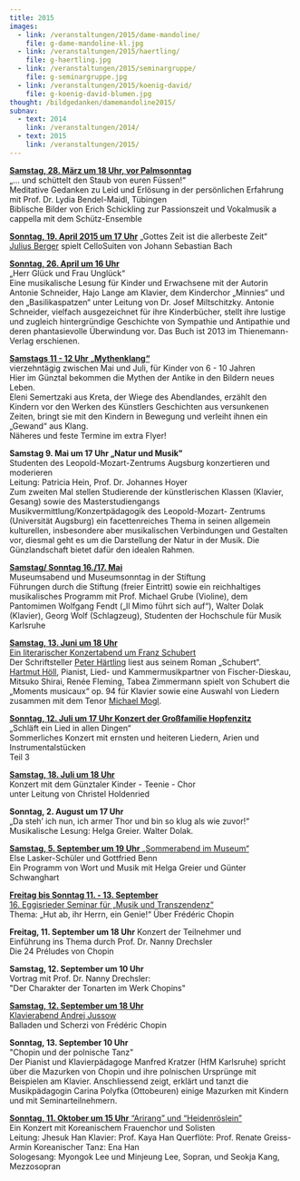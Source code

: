 ```yaml
---
title: 2015
images:
  - link: /veranstaltungen/2015/dame-mandoline/
    file: g-dame-mandoline-kl.jpg
  - link: /veranstaltungen/2015/haertling/
    file: g-haertling.jpg
  - link: /veranstaltungen/2015/seminargruppe/
    file: g-seminargruppe.jpg
  - link: /veranstaltungen/2015/koenig-david/
    file: g-koenig-david-blumen.jpg
thought: /bildgedanken/damemandoline2015/
subnav:
  - text: 2014
    link: /veranstaltungen/2014/
  - text: 2015
    link: /veranstaltungen/2015/
---
```


[**Samstag, 28. März um 18 Uhr, vor Palmsonntag**](/veranstaltungen/2015/palmsamstag/)   
 „... und schüttelt den Staub von euren Füssen!“  
Meditative Gedanken zu Leid und Erlösung in der persönlichen Erfahrung   
mit Prof. Dr. Lydia Bendel-Maidl, Tübingen   
Biblische Bilder von Erich Schickling zur Passionszeit und Vokalmusik a cappella mit dem Schütz-Ensemble

[**Sonntag, 19. April 2015 um 17 Uhr**](/veranstaltungen/2015/juliusberger/)
„Gottes Zeit ist die allerbeste Zeit“  
[Julius Berger](http://www.juliusberger.de/de/vita/index.php) spielt CelloSuiten von Johann Sebastian Bach
 
[**Sonntag, 26. April um 16 Uhr**](/veranstaltungen/2015/kinderflyer2/)   
„Herr Glück und Frau Unglück“  
Eine musikalische Lesung für Kinder und Erwachsene mit der Autorin Antonie Schneider, Hajo Lange am Klavier, dem Kinderchor „Minnies“ und den „Basilikaspatzen“ unter Leitung von Dr. Josef Miltschitzky.
Antonie Schneider, vielfach ausgezeichnet für ihre Kinderbücher, stellt ihre lustige und zugleich hintergründige Geschichte von Sympathie und Antipathie und deren phantasievolle Überwindung vor. Das Buch ist 2013 im Thienemann-Verlag erschienen.

[**Samstags 11 - 12 Uhr „Mythenklang“**](/veranstaltungen/2015/kinderflyer2/)    
vierzehntägig zwischen Mai und Juli, für Kinder von 6 - 10 Jahren  
Hier im Günztal bekommen die Mythen der Antike in den Bildern neues Leben.  
Eleni Semertzaki aus Kreta, der Wiege des Abendlandes, erzählt den Kindern vor den Werken des Künstlers Geschichten aus versunkenen Zeiten, bringt sie mit den Kindern in Bewegung und verleiht ihnen ein „Gewand“ aus Klang.  
Näheres und feste Termine im extra Flyer!

**Samstag 9. Mai um 17 Uhr „Natur und Musik"**  
Studenten des Leopold-Mozart-Zentrums Augsburg konzertieren und moderieren         
Leitung: Patricia Hein, Prof. Dr. Johannes Hoyer  
Zum zweiten Mal stellen Studierende der künstlerischen Klassen (Klavier, Gesang) sowie des Masterstudiengangs Musikvermittlung/Konzertpädagogik des Leopold-Mozart- Zentrums (Universität Augsburg) ein facettenreiches Thema in seinen allgemein kulturellen, insbesondere aber musikalischen Verbindungen und Gestalten vor, diesmal geht es um die Darstellung der Natur in der Musik. Die Günzlandschaft bietet dafür den idealen Rahmen. 
 
[**Samstag/ Sonntag 16./17. Mai**](/veranstaltungen/2015/museumstag/)  
Museumsabend und Museumsonntag in der Stiftung  
Führungen durch die Stiftung (freier Eintritt) sowie ein reichhaltiges musikalisches Programm mit Prof. Michael Grube (Violine), dem Pantomimen Wolfgang Fendt („Il Mimo führt sich auf“), Walter Dolak (Klavier), Georg Wolf (Schlagzeug), Studenten der Hochschule für Musik Karlsruhe 

[**Samstag, 13. Juni um 18 Uhr**](/veranstaltungen/2015/schubert1/)     
[Ein literarischer Konzertabend um Franz Schubert](/veranstaltungen/2015/schubert2/)  
Der Schriftsteller [Peter Härtling](http://faustkultur.de/1506-0-Peter-Hrtling-zum-80.html#.VN0ZzlOG_mM) liest aus seinem Roman „Schubert“.  
[Hartmut Höll](http://www.hit-karlsruhe.de/hfm-ka/hfm/03-studium/dozentenverzeichnis/bios/hoell-hartmut.htm), Pianist, Lied- und Kammermusikpartner von Fischer-Dieskau, Mitsuko Shirai, Renée Fleming, Tabea Zimmermann spielt von Schubert die „Moments musicaux“ op. 94 für Klavier sowie eine Auswahl von Liedern zusammen mit dem Tenor [Michael Mogl](http://www.neue-stimmen.de/lied/teilnehmer/teilnehmer-details/all/434/).
 
[**Sonntag, 12. Juli um 17 Uhr
Konzert der Großfamilie Hopfenzitz**](/veranstaltungen/2015/hopfenzitz/)   
„Schläft ein Lied in allen Dingen“  
Sommerliches Konzert mit ernsten und heiteren Liedern, Arien und Instrumentalstücken   
Teil 3
 
[**Samstag, 18. Juli um 18 Uhr**](/veranstaltungen/2015/holdenried/)  
Konzert mit dem Günztaler Kinder - Teenie - Chor   
unter Leitung von Christel Holdenried
 
**Sonntag, 2. August um 17 Uhr**  
„Da steh’ ich nun, ich armer Thor und bin so klug als wie zuvor!“  
Musikalische Lesung: Helga Greier. Walter Dolak.  
 
[**Samstag, 5. September um 19 Uhr**
„Sommerabend im Museum“](/veranstaltungen/2015/sommerabend/)  
Else Lasker-Schüler und Gottfried Benn  
Ein Programm von Wort und Musik mit Helga Greier
und Günter Schwanghart

[**Freitag bis Sonntag 11. - 13. September**  
16. Eggisrieder Seminar für „Musik und Transzendenz“](/veranstaltungen/2015/seminar/)   
Thema: „Hut ab, ihr Herrn, ein Genie!“ Über Frédéric Chopin  
  
**Freitag, 11. September um 18 Uhr**
Konzert der Teilnehmer und   
Einführung ins Thema durch Prof. Dr. Nanny Drechsler  
Die 24 Préludes von Chopin  

**Samstag, 12. September um 10 Uhr**   
Vortrag mit Prof. Dr. Nanny Drechsler:    
"Der Charakter der Tonarten im Werk Chopins"    

[**Samstag, 12. September um 18 Uhr**  
Klavierabend Andrej Jussow](/veranstaltungen/2015/jussow/)  
Balladen und Scherzi von Frédéric Chopin
  
**Sonntag, 13. September 10 Uhr**    
"Chopin und der polnische Tanz"     
Der Pianist und Klavierpädagoge Manfred Kratzer (HfM Karlsruhe) spricht über die Mazurken von Chopin und ihre polnischen Ursprünge mit Beispielen am Klavier. Anschliessend zeigt, erklärt und tanzt die Musikpädagogin Carina Polyfka (Ottobeuren) einige Mazurken mit Kindern und mit Seminarteilnehmern.

[**Sonntag, 11. Oktober um 15 Uhr**
“Arirang” und “Heidenröslein”](/veranstaltungen/2015/korea/)   
Ein Konzert mit Koreanischem Frauenchor und Solisten  
Leitung: Jhesuk Han
Klavier: Prof. Kaya Han   Querflöte: Prof. Renate Greiss-Armin
Koreanischer Tanz: Ena Han  
Sologesang: Myongok Lee und Minjeung Lee, Sopran, und Seokja Kang, Mezzosopran

